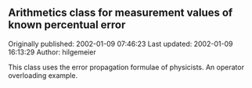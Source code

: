 ## Arithmetics class for measurement values of known percentual error 
Originally published: 2002-01-09 07:46:23 
Last updated: 2002-01-09 16:13:29 
Author: hilgemeier  
 
This class uses the error propagation formulae of physicists. An operator overloading example.